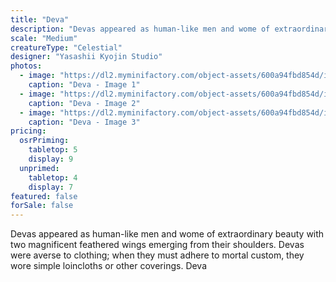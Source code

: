 ```yaml
---
title: "Deva"
description: "Devas appeared as human-like men and wome of extraordinary beauty with two magnificent feathered wings emerging from their shoulders. Devas were averse to clothing; when they must adhere to mortal custom, they wore simple loincloths or other coverings. Deva"
scale: "Medium"
creatureType: "Celestial"
designer: "Yasashii Kyojin Studio"
photos:
  - image: "https://dl2.myminifactory.com/object-assets/600a94fbd854d/images/720X720-deva-ps.jpg"
    caption: "Deva - Image 1"
  - image: "https://dl2.myminifactory.com/object-assets/600a94fbd854d/images/720X720-126166108-207609957627846-8340571749121036291-n.jpg"
    caption: "Deva - Image 2"
  - image: "https://dl2.myminifactory.com/object-assets/600a94fbd854d/images/720X720-127399825-3625576717503028-4402019768795929575-n.jpg"
    caption: "Deva - Image 3"
pricing:
  osrPriming:
    tabletop: 5
    display: 9
  unprimed:
    tabletop: 4
    display: 7
featured: false
forSale: false
---
```


Devas appeared as human-like men and wome of extraordinary beauty with two magnificent feathered wings emerging from their shoulders. Devas were averse to clothing; when they must adhere to mortal custom, they wore simple loincloths or other coverings. Deva